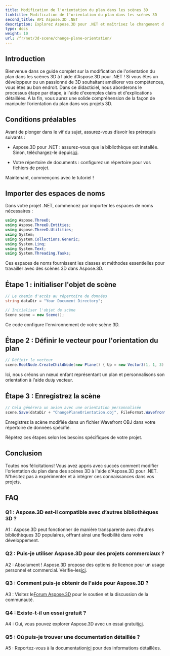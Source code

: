 ```yaml
---
title: Modification de l'orientation du plan dans les scènes 3D
linktitle: Modification de l'orientation du plan dans les scènes 3D
second_title: API Aspose.3D .NET
description: Explorez Aspose.3D pour .NET et maîtrisez le changement d'orientation du plan dans les scènes 3D. Suivez notre guide étape par étape pour une intégration transparente.
type: docs
weight: 10
url: /fr/net/3d-scene/change-plane-orientation/
---
```

## Introduction

Bienvenue dans ce guide complet sur la modification de l'orientation du plan dans les scènes 3D à l'aide d'Aspose.3D pour .NET ! Si vous êtes un développeur ou un passionné de 3D souhaitant améliorer vos compétences, vous êtes au bon endroit. Dans ce didacticiel, nous aborderons le processus étape par étape, à l'aide d'exemples clairs et d'explications détaillées. À la fin, vous aurez une solide compréhension de la façon de manipuler l’orientation du plan dans vos projets 3D.

## Conditions préalables

Avant de plonger dans le vif du sujet, assurez-vous d’avoir les prérequis suivants :

-  Aspose.3D pour .NET : assurez-vous que la bibliothèque est installée. Sinon, téléchargez-le depuis[ici](https://releases.aspose.com/3d/net/).

- Votre répertoire de documents : configurez un répertoire pour vos fichiers de projet.

Maintenant, commençons avec le tutoriel !

## Importer des espaces de noms

Dans votre projet .NET, commencez par importer les espaces de noms nécessaires :

```csharp
using Aspose.ThreeD;
using Aspose.ThreeD.Entities;
using Aspose.ThreeD.Utilities;
using System;
using System.Collections.Generic;
using System.Linq;
using System.Text;
using System.Threading.Tasks;
```

Ces espaces de noms fournissent les classes et méthodes essentielles pour travailler avec des scènes 3D dans Aspose.3D.

## Étape 1 : initialiser l'objet de scène

```csharp
// Le chemin d'accès au répertoire de données
string dataDir = "Your Document Directory";

// Initialiser l'objet de scène
Scene scene = new Scene();
```

Ce code configure l'environnement de votre scène 3D.

## Étape 2 : Définir le vecteur pour l'orientation du plan

```csharp
// Définir le vecteur
scene.RootNode.CreateChildNode(new Plane() { Up = new Vector3(1, 1, 3) });
```

 Ici, nous créons un nœud enfant représentant un plan et personnalisons son orientation à l'aide du`Up` vecteur.

## Étape 3 : Enregistrez la scène

```csharp
// Cela générera un avion avec une orientation personnalisée
scene.Save(dataDir + "ChangePlaneOrientation.obj", FileFormat.WavefrontOBJ);
```

Enregistrez la scène modifiée dans un fichier Wavefront OBJ dans votre répertoire de données spécifié.

Répétez ces étapes selon les besoins spécifiques de votre projet.

## Conclusion

Toutes nos félicitations! Vous avez appris avec succès comment modifier l'orientation du plan dans des scènes 3D à l'aide d'Aspose.3D pour .NET. N'hésitez pas à expérimenter et à intégrer ces connaissances dans vos projets.

## FAQ

### Q1 : Aspose.3D est-il compatible avec d’autres bibliothèques 3D ?

A1 : Aspose.3D peut fonctionner de manière transparente avec d’autres bibliothèques 3D populaires, offrant ainsi une flexibilité dans votre développement.

### Q2 : Puis-je utiliser Aspose.3D pour des projets commerciaux ?

 A2 : Absolument ! Aspose.3D propose des options de licence pour un usage personnel et commercial. Vérifie-les[ici](https://purchase.aspose.com/buy).

### Q3 : Comment puis-je obtenir de l'aide pour Aspose.3D ?

 A3 : Visitez le[Forum Aspose.3D](https://forum.aspose.com/c/3d/18) pour le soutien et la discussion de la communauté.

### Q4 : Existe-t-il un essai gratuit ?

 A4 : Oui, vous pouvez explorer Aspose.3D avec un essai gratuit[ici](https://releases.aspose.com/).

### Q5 : Où puis-je trouver une documentation détaillée ?

 A5 : Reportez-vous à la documentation[ici](https://reference.aspose.com/3d/net/) pour des informations détaillées.